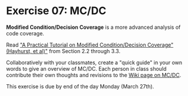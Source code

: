 # Exercise 07: MC/DC

**Modified Condition/Decision Coverage** is a more advanced analysis of code coverage.

Read ["A Practical Tutorial on Modified Condition/Decision Coverage" (Hayhurst, et al)"](https://people.eecs.ku.edu/~saiedian/Teaching/Fa14/814/Lectures/structural-testing-mcdc-tut.pdf) from Section 2.2 through 3.3.

Collaboratively with your classmates, create a "quick guide" in your own words to give an overview of MC/DC. Each person in class should contribute their own thoughts and revisions to the [Wiki page on MC/DC](https://github.com/ChicoState/SoftwareEngineering/wiki/MC-DC).

This exercise is due by end of the day Monday (March 27th).
